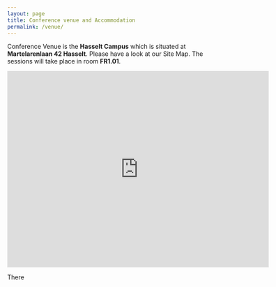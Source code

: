 ```yaml
---
layout: page
title: Conference venue and Accommodation
permalink: /venue/
---
```


Conference Venue is the **Hasselt Campus** which is situated at **Martelarenlaan 42 Hasselt**. Please have a look at our Site Map. The sessions will take
place in room **FR1.01**.

<iframe src="https://www.google.com/maps/embed?pb=!1m18!1m12!1m3!1d2514.4691862416757!2d5.3401043156014!3d50.93353556031912!2m3!1f0!2f0!3f0!3m2!1i1024!2i768!4f13.1!3m3!1m2!1s0x47c120560c066493%3A0x875e2879ce8a531a!2sUniversiteit%20Hasselt!5e0!3m2!1snl!2snl!4v1569012320627!5m2!1snl!2snl" width="600" height="450" frameborder="0" style="border:0;" allowfullscreen=""></iframe>

There  
